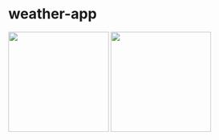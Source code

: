 # weather-app


<p float="left">
   <img width = 200  src="https://res.cloudinary.com/djjxeaq7w/image/upload/v1667773909/314737768_813133643135911_1669563737499408763_n_onkdhc.png" >
       <img width = 200  src="https://res.cloudinary.com/djjxeaq7w/image/upload/v1667773909/314916943_1279062466271724_2968004207537036851_n_dh2akt.png" >

</p>
